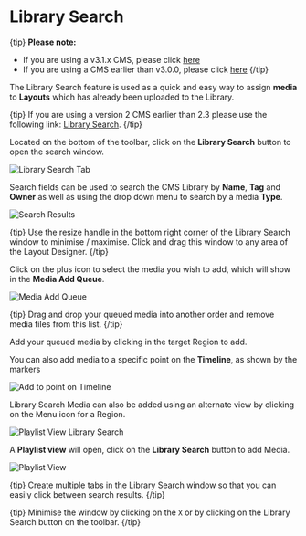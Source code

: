 <!--toc=layouts-->

# Library Search

{tip}
**Please note:**

- If you are using a v3.1.x CMS, please click [here](layouts_library_search.html)
- If you are using a CMS earlier than v3.0.0, please click [here](layouts_library_search_2.0)
  {/tip}

The Library Search feature is used as a quick and easy way to assign **media** to **Layouts** which has already been uploaded to the Library.

{tip}
If you are using a version 2 CMS earlier than 2.3 please use the following link: [Library Search](layouts_library_search_2.0.html). 
{/tip}

Located on the bottom of the toolbar, click on the **Library Search** button to open the search window. 

![Library Search Tab](img/v2.3_layouts_library_tab.png)

Search fields can be used to search the CMS Library by **Name**, **Tag** and **Owner** as well as using the drop down menu to search by a media **Type**. 

![Search Results](img/v2.3_layouts_search_results.png)

{tip}
Use the resize handle in the bottom right corner of the Library Search window to minimise / maximise. Click and drag this window to any area of the Layout Designer.
{/tip}

Click on the plus icon to select the media you wish to add, which will show in the **Media Add Queue**.

![Media Add Queue](img/v3_layouts_library_media_queue.png)

{tip}
Drag and drop your queued media into another order and remove media files from this list.
{/tip}

Add your queued media by clicking in the target Region to add. 

You can also add media to a specific point on the **Timeline**, as shown by the markers

![Add to point on Timeline](img/v3_layouts_library_search_timeline_add_point.png)



Library Search Media can also be added using an alternate view by clicking on the Menu icon for a Region.

![Playlist View Library Search](img/v2.3_layouts_playlist_view_library_search.png)

A **Playlist view** will open, click on the **Library Search** button to add Media.

![Playlist View](img/v2.3_layouts_playlist_view.png)



{tip}
Create multiple tabs in the Library Search window so that you can easily click between search results.
{/tip}

{tip}
Minimise the window by clicking on the `X` or by clicking on the Library Search button on the toolbar.
{/tip}

